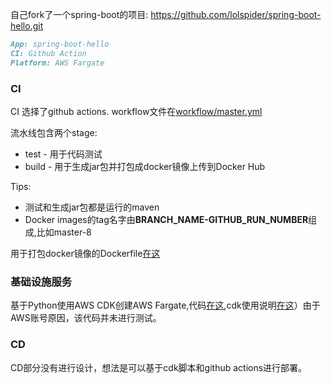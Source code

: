 自己fork了一个spring-boot的项目: https://github.com/lolspider/spring-boot-hello.git

```markdown
App: spring-boot-hello
CI: Github Action
Platform: AWS Fargate
```

### CI
CI 选择了github actions.
workflow文件在[workflow/master.yml](./workflow/master.yml)

流水线包含两个stage:
* test - 用于代码测试
* build - 用于生成jar包并打包成docker镜像上传到Docker Hub

Tips: 
  * 测试和生成jar包都是运行的maven 
  * Docker images的tag名字由**BRANCH_NAME-GITHUB_RUN_NUMBER**组成,比如master-8

用于打包docker镜像的Dockerfile[在这](Dockerfile)
    

### 基础设施服务
基于Python使用AWS CDK创建AWS Fargate,代码[在这](./cdk/app.py),cdk使用说明[在这](./cdk/README.md)）由于AWS账号原因，该代码并未进行测试。

### CD
CD部分没有进行设计，想法是可以基于cdk脚本和github actions进行部署。